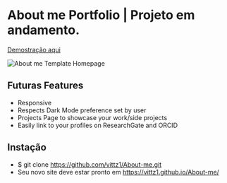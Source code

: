 # About me Portfolio | Projeto em andamento.

[Demostração aqui](https://vittz1.github.io/About-me/)

![About me Template Homepage](https://i.imgur.com/l949Vki.png)

## Futuras Features
- Responsive
- Respects Dark Mode preference set by user
- Projects Page to showcase your work/side projects
- Easily link to your profiles on ResearchGate and ORCID

## Instação
* $ git clone https://github.com/vittz1/About-me.git
* Seu novo site deve estar pronto em https://vittz1.github.io/About-me/
